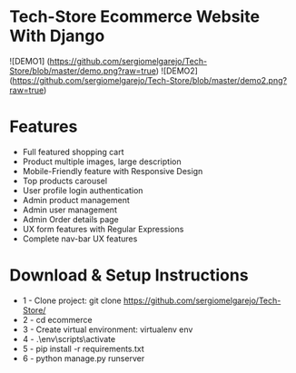 # Tech-Store Ecommerce Website With Django

![DEMO1] (https://github.com/sergiomelgarejo/Tech-Store/blob/master/demo.png?raw=true)
![DEMO2] (https://github.com/sergiomelgarejo/Tech-Store/blob/master/demo2.png?raw=true)


# Features
* Full featured shopping cart
* Product multiple images, large description
* Mobile-Friendly feature with Responsive Design
* Top products carousel
* User profile login authentication
* Admin product management
* Admin user management
* Admin Order details page
* UX form features with Regular Expressions
* Complete nav-bar UX features


# Download & Setup Instructions

* 1 - Clone project: git clone https://github.com/sergiomelgarejo/Tech-Store/
* 2 - cd ecommerce
* 3 - Create virtual environment: virtualenv env
* 4 - .\env\scripts\activate
* 5 - pip install -r requirements.txt
* 6 - python manage.py runserver
